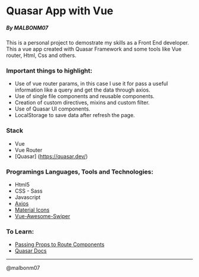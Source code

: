 # Quasar App with Vue

##### By MALBONM07

This is a personal project to demostrate my skills as a Front End developer. This a vue app created with Quasar Framework and some tools like Vue router, Html, Css and others.

### Important things to highlight:

- Use of vue router params, in this case I use it for pass a useful information like a query and get the data through axios.
- Use of single file components and reusable components.
- Creation of custom directives, mixins and custom filter.
- Use of Quasar UI components.
- LocalStorage to save data after refresh the page.

### Stack

* Vue
* Vue Router
* [Quasar] (https://quasar.dev/)

### Programings Languages, Tools and Technologies:

* Html5
* CSS - Sass
* Javascript
* [Axios](https://github.com/axios/axios)
* [Material Icons](https://material.io/resources/icons/)
* [Vue-Awesome-Swiper](https://github.com/surmon-china/vue-awesome-swiper)

### To Learn:

* [Passing Props to Route Components](https://router.vuejs.org/guide/essentials/passing-props.html)
* [Quasar Docs](https://quasar.dev/start/pick-quasar-flavour)

---
@malbonm07



